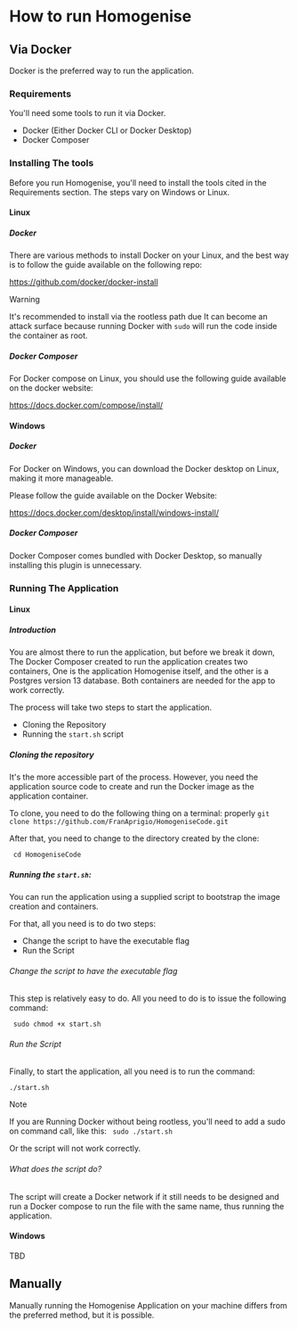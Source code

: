 # How to run Homogenise


## Via Docker
Docker is the preferred way to run the application.

### Requirements
You'll need some tools to run it via Docker.
- Docker (Either Docker CLI or Docker Desktop)
- Docker Composer

### Installing The tools
Before you run Homogenise, you'll need to install the tools cited in the Requirements section.
The steps vary on Windows or Linux.

#### Linux
##### Docker
There are various methods to install Docker on your Linux, and the best way is to follow the guide available on the following repo:

https://github.com/docker/docker-install

> [!WARNING]
> 
>It's recommended to install via the rootless path due 
> It can become an attack surface because running Docker with ``sudo`` will run the code inside the container as root.


##### Docker Composer
For Docker compose on Linux, you should use the following guide available on the docker website:

https://docs.docker.com/compose/install/

#### Windows

##### Docker
For Docker on Windows, you can download the Docker desktop on Linux, making it more manageable.

Please follow the guide available on the Docker Website:

https://docs.docker.com/desktop/install/windows-install/



##### Docker Composer
Docker Composer comes bundled with Docker Desktop, so manually installing this plugin is unnecessary.

### Running The Application
#### Linux
##### Introduction
You are almost there to run the application, but before we break it down,
The Docker Composer created to run the application creates two containers,
One is the application Homogenise itself, and the other is a Postgres version 13 database.
Both containers are needed for the app to work correctly.

The process will take two steps to start the application.
- Cloning the Repository
- Running the ```start.sh``` script

##### Cloning the repository
It's the more accessible part of the process.
However, you need the application source code to create and run the Docker image as the application container.

To clone, you need to do the following thing on a terminal:
properly
``` git clone https://github.com/FranAprigio/HomogeniseCode.git ```

After that, you need to change to the directory created by the clone:

``` cd HomogeniseCode```

##### Running the ```start.sh```:

You can run the application using a supplied script to bootstrap the image creation and containers.

For that, all you need is to do two steps:
- Change the script to have the executable flag
- Run the Script

###### Change the script to have the executable flag
This step is relatively easy to do. All you need to do is to issue the following command:

``` sudo chmod +x start.sh```

###### Run the Script
Finally, to start the application, all you need is to run the command:

``` ./start.sh ```

> [!NOTE]
> 
>If you are Running Docker without being rootless, you'll need to add a sudo on command call, like this:
> ``` sudo ./start.sh```
> 
>Or the script will not work correctly.

###### What does the script do?
The script will create a Docker network if it still needs to be designed and run a Docker compose to run the file with the same name, thus running the application.

#### Windows
TBD

## Manually
Manually running the Homogenise Application on your machine differs from the preferred method, but it is possible.
